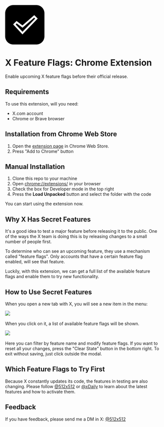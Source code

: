 <img src="./icons/128.png" height="128">

# X Feature Flags: Chrome Extension

Enable upcoming X feature flags before their official release.

## Requirements

To use this extension, will you need:

-   X.com account
-   Chrome or Brave browser

## Installation from Chrome Web Store

1. Open the [extension page](https://chrome.google.com/webstore/detail/secret-twitter-features/phioeneleonlckednejcmajbkmhhiepm?hl=en-GB&authuser=0) in Chrome Web Store.
2. Press "Add to Chrome" button

## Manual Installation

1. Clone this repo to your machine
2. Open [chrome://extensions/](chrome://extensions/) in your browser
3. Check the box for Developer mode in the top right
4. Press the **Load Unpacked** button and select the folder with the code

You can start using the extension now.

## Why X Has Secret Features

It's a good idea to test a major feature before releasing it to the public. One of the ways the X team is doing this is by releasing changes to a small number of people first.

To determine who can see an upcoming feature, they use a mechanism called "feature flags". Only accounts that have a certain feature flag enabled, will see that feature.

Luckily, with this extension, we can get a full list of the available feature flags and enable them to try new functionality.

## How to Use Secret Features

When you open a new tab with X, you will see a new item in the menu:

<img src="./docs/menu.png" height="250">

When you click on it, a list of available feature flags will be shown.

<img src="./docs/features.png" width="600">

Here you can filter by feature name and modify feature flags. If you want to reset all your changes, press the "Clear State" button in the bottom right. To exit without saving, just click outside the modal.

## Which Feature Flags to Try First

Because X constantly updates its code, the features in testing are also changing. Please follow [@512x512](https://twitter.com/512x512) or [@xDaily](https://twitter.com/xDaily) to learn about the latest features and how to activate them.

## Feedback

If you have feedback, please send me a DM in X: [@512x512](https://twitter.com/512x512)
